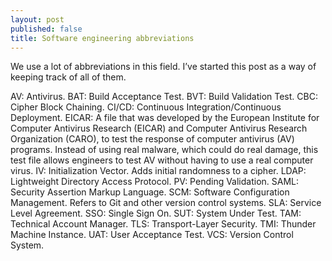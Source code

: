 ```yaml
---
layout: post
published: false
title: Software engineering abbreviations
---
```

We use a lot of abbreviations in this field. I’ve started this post as a way of keeping track of all of them.

AV: Antivirus.
BAT: Build Acceptance Test.
BVT: Build Validation Test.
CBC: Cipher Block Chaining.
CI/CD: Continuous Integration/Continuous Deployment.
EICAR: A file that was developed by the European Institute for Computer Antivirus Research (EICAR) and Computer Antivirus Research Organization (CARO), to test the response of computer antivirus (AV) programs. Instead of using real malware, which could do real damage, this test file allows engineers to test AV without having to use a real computer virus.
IV: Initialization Vector. Adds initial randomness to a cipher.
LDAP: Lightweight Directory Access Protocol.
PV: Pending Validation.
SAML: Security Assertion Markup Language.
SCM: Software Configuration Management. Refers to Git and other version control systems.
SLA: Service Level Agreement.
SSO: Single Sign On.
SUT: System Under Test.
TAM: Technical Account Manager.
TLS: Transport-Layer Security.
TMI: Thunder Machine Instance.
UAT: User Acceptance Test.
VCS: Version Control System.